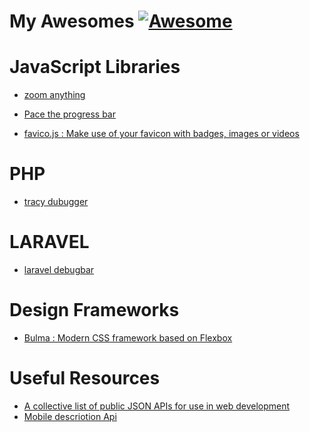 My Awesomes [![Awesome](https://cdn.rawgit.com/sindresorhus/awesome/d7305f38d29fed78fa85652e3a63e154dd8e8829/media/badge.svg)](https://github.com/sindresorhus/awesome)
===============


JavaScript Libraries
======

- [zoom anything](https://github.com/yyx990803/zoomerang)

- [Pace the progress bar](http://github.hubspot.com/pace/docs/welcome/)
- [favico.js : Make use of your favicon with badges, images or videos ](http://lab.ejci.net/favico.js/)

PHP 
=====
- [tracy dubugger](https://github.com/nette/tracy)


LARAVEL
====
- [laravel debugbar](https://github.com/barryvdh/laravel-debugbar)

Design Frameworks
===
- [Bulma : Modern CSS framework based on Flexbox](https://github.com/jgthms/bulma)


Useful Resources
===
- [A collective list of public JSON APIs for use in web development](https://github.com/toddmotto/public-apis)
- [Mobile descriotion Api](https://github.com/shakee93/fonoapi)


